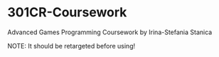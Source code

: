 # 301CR-Coursework

Advanced Games Programming Coursework by Irina-Stefania Stanica

NOTE: It should be retargeted before using!

